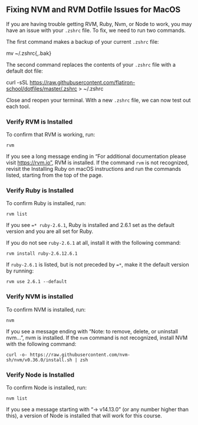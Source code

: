 ## Fixing NVM and RVM Dotfile Issues for MacOS

If you are having trouble getting RVM, Ruby, Nvm, or Node to work, you may have an issue with your `.zshrc` file. To fix, we need to run two commands.

The first command makes a backup of your current `.zshrc` file:

mv ~/.zshrc{,.bak}

The second command replaces the contents of your `.zshrc` file with a default dot file:

curl -sSL https://raw.githubusercontent.com/flatiron-school/dotfiles/master/.zshrc > ~/.zshrc

Close and reopen your terminal. With a new `.zshrc` file, we can now test out each tool.

### Verify RVM is Installed

To confirm that RVM is working, run:

```
rvm
```

If you see a long message ending in “For additional documentation please visit https://rvm.io”, RVM is installed. If the command `rvm` is not recognized, revisit the Installing Ruby on macOS instructions and run the commands listed, starting from the top of the page.

### Verify Ruby is Installed

To confirm Ruby is installed, run:

```
rvm list
```

If you see `=* ruby-2.6.1`, Ruby is installed and 2.6.1 set as the default version and you are all set for Ruby.

If you do not see `ruby-2.6.1` at all, install it with the following command:

```
rvm install ruby-2.6.12.6.1
```

If `ruby-2.6.1` is listed, but is not preceded by `=*`, make it the default version by running:

```
rvm use 2.6.1 --default
```

### Verify NVM is installed

To confirm NVM is installed, run:

```
nvm
```

If you see a message ending with “Note: to remove, delete, or uninstall nvm…”, nvm is installed. If the `nvm` command is not recognized, install NVM with the following command:

```
curl -o- https://raw.githubusercontent.com/nvm-sh/nvm/v0.36.0/install.sh | zsh
```

### Verify Node is Installed

To confirm Node is installed, run:

```
nvm list
```

If you see a message starting with “-> v14.13.0” (or any number higher than this), a version of Node is installed that will work for this course.
